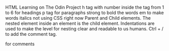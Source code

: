 HTML Learning on The Odin Project
h tag with number inside the tag from 1 to 6 for headings
p tag for paragraphs
strong to bold the words
em to make words italics
not using CSS right now
Parent and Child elements.
The nested element inside an element is the child element.
Indentations are used to make the level for nesting clear and readable to us humans.
Ctrl + / to add the comment tag.

<!-- I am an html comment --> for comments
